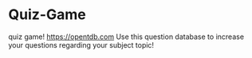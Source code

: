 # Quiz-Game
quiz game!
https://opentdb.com Use this question database to increase your questions regarding your subject topic!
